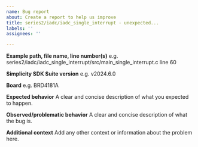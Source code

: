```yaml
---
name: Bug report
about: Create a report to help us improve
title: series2/iadc/iadc_single_interrupt - unexpected...
labels: ''
assignees: ''

---
```


**Example path, file name, line number(s)**
e.g. series2/iadc/iadc_single_interrupt/src/main_single_interrupt.c line 60

**Simplicity SDK Suite version**
e.g. v2024.6.0

**Board**
e.g. BRD4181A

**Expected behavior**
A clear and concise description of what you expected to happen.

**Observed/problematic behavior**
A clear and concise description of what the bug is.

**Additional context**
Add any other context or information about the problem here.

